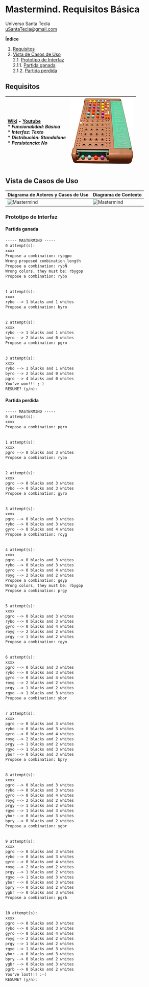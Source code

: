 # Mastermind. Requisitos Básica
Universo Santa Tecla  
[uSantaTecla@gmail.com](mailto:uSantaTecla@gmail.com)  
  
**Índice**

1. [Requisitos](#requisitos)  
2. [Vista de Casos de Uso](#vista-de-casos-de-uso)  
2.1. [Prototipo de Interfaz](#prototipo-de-interfaz)  
2.1.1. [Partida ganada](#partida-ganada)  
2.1.2. [Partida perdida](#partida-perdida)  

## Requisitos  

| [Wiki](https://en.wikipedia.org/wiki/Mastermind_(board_game)) - [Youtube](https://www.youtube.com/watch?v=2-hTeg2M6GQ&ab_channel=ViciadosMesa)<br/> * _Funcionalidad: **Básica**_<br/>  * _Interfaz: **Texto**_<br/>  * _Distribución: **Standalone**_<br/>  * _Persistencia: **No**_<br/> | ![Mastermind](../docs/images/mastermind.jpg) | 
| :------- | :------: |  

## Vista de Casos de Uso  

| Diagrama de Actores y Casos de Uso | Diagrama de Contexto |
|---|---|
| ![Mastermind](./docs/diagrams/out/vistaCasosUso/actores.svg) | ![Mastermind](./docs/diagrams/out/vistaCasosUso/contexto.svg) |  

### Prototipo de Interfaz
  
#### Partida ganada
```
----- MASTERMIND -----
0 attempt(s):
xxxx
Propose a combination: rybgpo
Wrong proposed combination length
Propose a combination: rybÑ
Wrong colors, they must be: rbygop
Propose a combination: rybo


1 attempt(s):
xxxx
rybo --> 1 blacks and 1 whites
Propose a combination: byro


2 attempt(s):
xxxx
rybo --> 1 blacks and 1 whites
byro --> 2 blacks and 0 whites
Propose a combination: pgro


3 attempt(s):
xxxx
rybo --> 1 blacks and 1 whites
byro --> 2 blacks and 0 whites
pgro --> 4 blacks and 0 whites
You've won!!! ;-)
RESUME? (y/n): 
```

#### Partida perdida

```
----- MASTERMIND -----
0 attempt(s):
xxxx
Propose a combination: pgro


1 attempt(s):
xxxx
pgro --> 0 blacks and 3 whites
Propose a combination: rybo


2 attempt(s):
xxxx
pgro --> 0 blacks and 3 whites
rybo --> 0 blacks and 3 whites
Propose a combination: gyro


3 attempt(s):
xxxx
pgro --> 0 blacks and 3 whites
rybo --> 0 blacks and 3 whites
gyro --> 0 blacks and 4 whites
Propose a combination: royg


4 attempt(s):
xxxx
pgro --> 0 blacks and 3 whites
rybo --> 0 blacks and 3 whites
gyro --> 0 blacks and 4 whites
royg --> 2 blacks and 2 whites
Propose a combination: geyp
Wrong colors, they must be: rbygop
Propose a combination: prgy


5 attempt(s):
xxxx
pgro --> 0 blacks and 3 whites
rybo --> 0 blacks and 3 whites
gyro --> 0 blacks and 4 whites
royg --> 2 blacks and 2 whites
prgy --> 1 blacks and 2 whites
Propose a combination: rgyo


6 attempt(s):
xxxx
pgro --> 0 blacks and 3 whites
rybo --> 0 blacks and 3 whites
gyro --> 0 blacks and 4 whites
royg --> 2 blacks and 2 whites
prgy --> 1 blacks and 2 whites
rgyo --> 1 blacks and 3 whites
Propose a combination: ybor


7 attempt(s):
xxxx
pgro --> 0 blacks and 3 whites
rybo --> 0 blacks and 3 whites
gyro --> 0 blacks and 4 whites
royg --> 2 blacks and 2 whites
prgy --> 1 blacks and 2 whites
rgyo --> 1 blacks and 3 whites
ybor --> 0 blacks and 3 whites
Propose a combination: bpry


8 attempt(s):
xxxx
pgro --> 0 blacks and 3 whites
rybo --> 0 blacks and 3 whites
gyro --> 0 blacks and 4 whites
royg --> 2 blacks and 2 whites
prgy --> 1 blacks and 2 whites
rgyo --> 1 blacks and 3 whites
ybor --> 0 blacks and 3 whites
bpry --> 0 blacks and 2 whites
Propose a combination: ygbr


9 attempt(s):
xxxx
pgro --> 0 blacks and 3 whites
rybo --> 0 blacks and 3 whites
gyro --> 0 blacks and 4 whites
royg --> 2 blacks and 2 whites
prgy --> 1 blacks and 2 whites
rgyo --> 1 blacks and 3 whites
ybor --> 0 blacks and 3 whites
bpry --> 0 blacks and 2 whites
ygbr --> 0 blacks and 3 whites
Propose a combination: pgrb


10 attempt(s):
xxxx
pgro --> 0 blacks and 3 whites
rybo --> 0 blacks and 3 whites
gyro --> 0 blacks and 4 whites
royg --> 2 blacks and 2 whites
prgy --> 1 blacks and 2 whites
rgyo --> 1 blacks and 3 whites
ybor --> 0 blacks and 3 whites
bpry --> 0 blacks and 2 whites
ygbr --> 0 blacks and 3 whites
pgrb --> 0 blacks and 2 whites
You've lost!!! :-(
RESUME? (y/n): 
```
